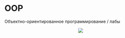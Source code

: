 # OOP
Объектно-ориентированное программирование / лабы
<p align="center">
    <img src="https://agency-star.co.jp/storage/posts/images/20210929_181526_77811400.png">
</p>